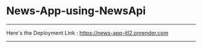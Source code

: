 # News-App-using-NewsApi
-------------------

Here's the Deployment Link : https://news-app-itl2.onrender.com

-------------------
